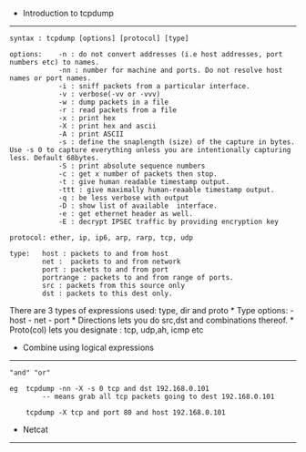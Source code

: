 - Introduction to tcpdump
----------------------------
    syntax : tcpdump [options] [protocol] [type]

    options:    -n : do not convert addresses (i.e host addresses, port numbers etc) to names.
                -nn : number for machine and ports. Do not resolve host names or port names.
                -i : sniff packets from a particular interface.
                -v : verbose(-vv or -vvv)
                -w : dump packets in a file
                -r : read packets from a file
                -x : print hex
                -X : print hex and ascii
                -A : print ASCII
                -s : define the snaplength (size) of the capture in bytes. Use -s 0 to capture everything unless you are intentionally capturing less. Default 68bytes.
                -S : print absolute sequence numbers
                -c : get x number of packets then stop.
                -t : give human readable timestamp output.
                -ttt : give maximally human-reaable timestamp output.
                -q : be less verbose with output
                -D : show list of available  interface.
                -e : get ethernet header as well.
                -E : decrypt IPSEC traffic by providing encryption key

    protocol: ether, ip, ip6, arp, rarp, tcp, udp

    type:   host : packets to and from host
            net :  packets to and from network
            port : packets to and from port
            portrange : packets to and from range of ports.
            src : packets from this source only
            dst : packets to this dest only.


There are 3 types of expressions used: type, dir and proto
    * Type options:
        - host 
        - net
        - port
    * Directions lets you do src,dst and combinations thereof.
    * Proto(col) lets you designate : tcp, udp,ah, icmp etc

- Combine using logical expressions
-----------------------------------------
    "and" "or"

    eg  tcpdump -nn -X -s 0 tcp and dst 192.168.0.101
            -- means grab all tcp packets going to dest 192.168.0.101
            
        tcpdump -X tcp and port 80 and host 192.168.0.101


- Netcat
-----------